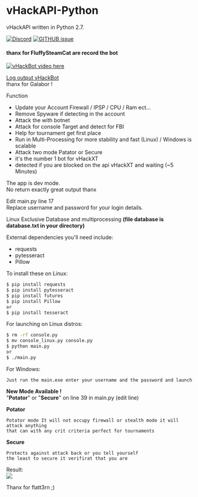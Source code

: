 # vHackAPI-Python
vHackAPI written in Python 2.7.

[![Discord](https://img.shields.io/badge/Chat-%20on%20Discord-738bd7.svg?style=flat-square)](https://discord.gg/PHgESQn)
[![GITHUB issue](https://img.shields.io/github/issues/OlympicCode/vHackAPI-Python.svg?style=flat-square&raw=true)](https://github.com/OlympicCode/vHackAPI-Python/issues)

#### thanx for FluffySteamCat are record the bot
[![vHackBot video here](https://img.youtube.com/vi/7Ot4xqhh4T8/1.jpg)](https://www.youtube.com/watch?v=ccWs7Fa9GUI&feature=youtu.be)  

[Log output vHackBot](http://83.169.18.245)  
thanx for Galabor ! 

Function
- Update your Account Firewall / IPSP / CPU / Ram ect...
- Remove Spyware if detecting in the account
- Attack the with botnet
- Attack for console Target and detect for FBI
- Help for tournament get first place
- Run in Multi-Processing for more stability and fast (Linux) / Windows is scalable
- Attack two mode Patator or Secure
- it's the number 1 bot for vHackXT
- detected if you are blocked on the api vHackXT and waiting (~5 Minutes)

The app is dev mode.  
No return exactly great output thanx  
  
Edit main.py line 17  
Replace username and password for your login details.  

Linux Exclusive Database and multiprocessing **(file database is database.txt in your directory)**

External dependencies you'll need include:
- requests
- pytesseract
- Pillow

 
 
To install these on Linux:
```sh
$ pip install requests  
$ pip install pytesseract 
$ pip install futures  
$ pip install Pillow
or  
$ pip install tesseract
``` 

For launching on Linux distros:  
```sh
$ rm -rf console.py
$ mv console_linux.py console.py 
$ python main.py 
or 
$ ./main.py
``` 
For Windows:
```
Just run the main.exe enter your username and the password and launch
```
**New Mode Available !**  
"**Potator**" or "**Secure**" on line 39 in main.py (edit line)

**Potator**    
```   
Potator mode It will not occupy firewall or stealth mode it will attack anything 
that can with any crit criteria perfect for tournaments  
```

**Secure**  
```
Protects against attack back or you tell yourself  
the least to secure it verifirat that you are  
```

Result:  
![](http://www.cuby-hebergs.com/dl/vhack.png)

Thanx for flatt3rn ;) 
